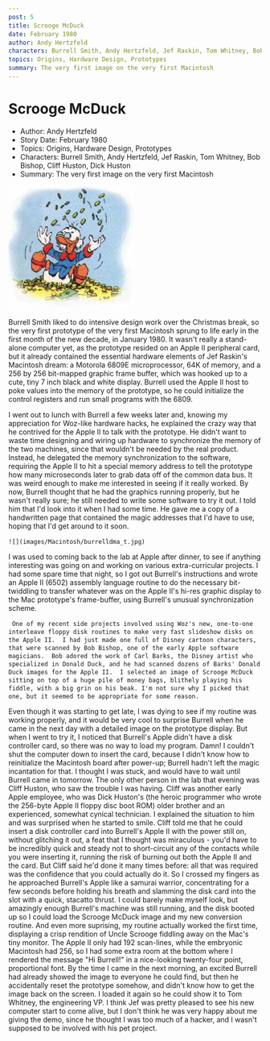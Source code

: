 ```yaml
---
post: 5
title: Scrooge McDuck
date: February 1980
author: Andy Hertzfeld
characters: Burrell Smith, Andy Hertzfeld, Jef Raskin, Tom Whitney, Bob Bishop, Cliff Huston, Dick Huston
topics: Origins, Hardware Design, Prototypes
summary: The very first image on the very first Macintosh
---
```


# Scrooge McDuck
* Author: Andy Hertzfeld
* Story Date: February 1980
* Topics: Origins, Hardware Design, Prototypes
* Characters: Burrell Smith, Andy Hertzfeld, Jef Raskin, Tom Whitney, Bob Bishop, Cliff Huston, Dick Huston
* Summary: The very first image on the very first Macintosh

![this image is similar to the firstimage ever displayed on a Macintosh](images/Macintosh/scrooge.jpg) 

    
Burrell Smith liked to do intensive design work over the Christmas break, so the very first prototype of the very first Macintosh sprung to life early in the first month of the new decade, in January 1980.  It wasn't really a stand-alone computer yet, as the prototype resided on an Apple II peripheral card, but it already contained the essential hardware elements of Jef Raskin's Macintosh dream: a Motorola 6809E microprocessor, 64K of memory, and a 256 by 256 bit-mapped graphic frame buffer, which was hooked up to a cute, tiny 7 inch black and white display.  Burrell used the Apple II host to poke values into the memory of the prototype, so he could initialize the control registers and run small programs with the 6809.

I went out to lunch with Burrell a few weeks later and, knowing my appreciation for Woz-like hardware hacks, he explained the crazy way that he contrived for the Apple II to talk with the prototype.  He didn't want to waste time designing and wiring up hardware to synchronize the memory of the two machines, since that wouldn't be needed by the real product.  Instead, he delegated the memory synchronization to the software, requiring the Apple II to hit a special memory address to tell the prototype how many microseconds later to grab data off of the common data bus.   It was weird enough to make me interested in seeing if it really worked.
By now, Burrell thought that he had the graphics running properly, but he wasn't really sure; he still needed to write some software to try it out.  I told him that I'd look into it when I had some time. He gave me a copy of a handwritten page that contained the magic addresses that I'd have to use, hoping that I'd get around to it soon.

    ![](images/Macintosh/burrelldma_t.jpg)

I was used to coming back to the lab at Apple after dinner, to see if anything interesting was going on and working on various extra-curricular projects.  I had some spare time that night, so I got out Burrell's instructions and wrote an Apple II (6502) assembly language routine to do the necessary bit-twiddling to transfer whatever was on the Apple II's hi-res graphic display to the Mac prototype's frame-buffer, using Burrell's unusual synchronization scheme.

     One of my recent side projects involved using Woz's new, one-to-one interleave floppy disk routines to make very fast slideshow disks on the Apple II.  I had just made one full of Disney cartoon characters, that were scanned by Bob Bishop, one of the early Apple software magicians.  Bob adored the work of Carl Barks, the Disney artist who specialized in Donald Duck, and he had scanned dozens of Barks' Donald Duck images for the Apple II.  I selected an image of Scrooge McDuck sitting on top of a huge pile of money bags, blithely playing his fiddle, with a big grin on his beak. I'm not sure why I picked that one, but it seemed to be appropriate for some reason.
Even though it was starting to get late, I was dying to see if my routine was working properly, and it would be very cool to surprise Burrell when he came in the next day with a detailed image on the prototype display.  But when I went to try it, I noticed that Burrell's Apple didn't have a disk controller card, so there was no way to load my program.  Damn! I couldn't shut the computer down to insert the card, because I didn't know how to reinitialize the Macintosh board after power-up; Burrell hadn't left the magic incantation for that.  I thought I was stuck, and would have to wait until Burrell came in tomorrow.
The only other person in the lab that evening was Cliff Huston, who saw the trouble I was having.  Cliff was another early Apple employee, who was Dick Huston's (the heroic programmer who wrote the 256-byte Apple II floppy disc boot ROM) older brother and an experienced, somewhat cynical technician.  I explained the situation to him and was surprised when he started to smile.
Cliff told me that he could insert a disk controller card into Burrell's Apple II with the power still on, without glitching it out, a feat that I thought was miraculous - you'd have to be incredibly quick and steady not to short-circuit any of the contacts while you were inserting it, running the risk of burning out both the Apple II and the card.  But Cliff said he'd done it many times before: all that was required was the confidence that you could actually do it.  So I crossed my fingers as he approached Burrell's Apple like a samurai warrior, concentrating for a few seconds before holding his breath and slamming the disk card into the slot with a quick, stacatto thrust.
I could barely make myself look, but amazingly enough Burrell's machine was still running, and the disk booted up so I could load the Scrooge McDuck image and my new conversion routine.  And even more suprising, my routine actually worked the first time, displaying a crisp rendition of Uncle Scrooge fiddling away on the Mac's tiny monitor.   The Apple II only had 192 scan-lines, while the embryonic Macintosh had 256, so I had some extra room at the bottom where I rendered the message "Hi Burrell!" in a nice-looking twenty-four point, proportional font.
By the time I came in the next morning, an excited Burrell had already showed the image to everyone he could find, but then he accidentally reset the prototype somehow, and didn't know how to get the image back on the screen.  I loaded it again so he could show it to Tom Whitney, the engineering VP.  I think Jef was pretty pleased to see his new computer start to come alive, but I don't think he was very happy about me giving the demo, since he thought I was too much of a hacker, and I wasn't supposed to be involved with his pet project.

